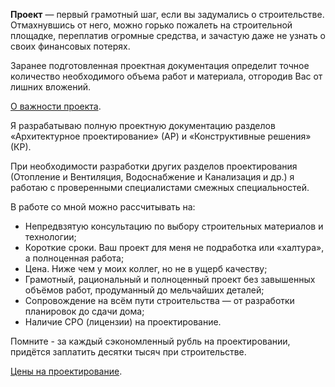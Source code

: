 **Проект** — первый грамотный шаг, если вы задумались о строительстве. Отмахнувшись от него, можно горько пожалеть на строительной площадке, переплатив огромные средства, и зачастую даже не узнать о своих финансовых потерях.

Заранее подготовленная проектная документация определит точное количество необходимого объема работ и материала, отгородив Вас от лишних вложений.

[О важности проекта](TODO).

Я разрабатываю полную проектную документацию разделов «Архитектурное проектирование» (АР) и «Конструктивные решения» (КР).

При необходимости  разработки других разделов  проектирования (Отопление и Вентиляция, Водоснабжение и Канализация и др.) я работаю с проверенными специалистами смежных специальностей. 

В работе со мной можно рассчитывать на:

* Непредвзятую консультацию по выбору строительных материалов и технологии;
* Короткие сроки. Ваш проект для меня не подработка или «халтура», а полноценная работа;
* Цена. Ниже чем у моих коллег, но не в ущерб качеству;
* <a>Грамотный, рациональный и полноценный проект</a> без завышенных объёмов работ, продуманный до мельчайших деталей;
* Сопровождение на всём пути строительства — от разработки планировок до сдачи дома;
* Наличие СРО (лицензии) на проектирование.

Помните - за каждый сэкономленный рубль на проектировании, придётся заплатить десятки тысяч при строительстве.

[Цены на проектирование](../price/).
